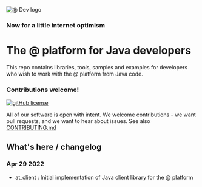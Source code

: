 <img src="https://atsign.dev/assets/img/@dev.png?sanitize=true" alt="@ Dev logo">

### Now for a little internet optimism

# The @ platform for Java developers

This repo contains libraries, tools, samples and examples for developers who wish
to work with the @ platform from Java code.

### Contributions welcome!

[![gitHub license](https://img.shields.io/badge/license-BSD3-blue.svg)](./LICENSE)

All of our software is open with intent. We welcome contributions - we want pull requests, and we want
to hear about issues. See also [CONTRIBUTING.md](CONTRIBUTING.md)

## What's here / changelog
### Apr 29 2022
* at_client : Initial implementation of Java client library for the @ platform